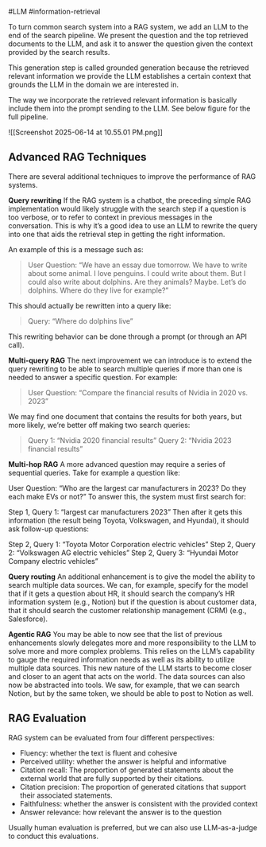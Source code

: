 #LLM #information-retrieval 

To turn common search system into a RAG system, we add an LLM to the end of the search pipeline. We present the question and the top retrieved documents to the LLM, and ask it to answer the question given the context provided by the search results.

This generation step is called grounded generation because the retrieved relevant information we provide the LLM establishes a certain context that grounds the LLM in the domain we are interested in.

The way we incorporate the retrieved relevant information is basically include them into the prompt sending to the LLM. See below figure for the full pipeline.

![[Screenshot 2025-06-14 at 10.55.01 PM.png]]

## Advanced RAG Techniques
There are several additional techniques to improve the performance of RAG systems.

**Query rewriting**
If the RAG system is a chatbot, the preceding simple RAG implementation would likely struggle with the search step if a question is too verbose, or to refer to context in previous messages in the conversation. This is why it’s a good idea to use an LLM to rewrite the query into one that aids the retrieval step in getting the right information.

An example of this is a message such as:
> User Question: “We have an essay due tomorrow. We have to write about some animal. I love penguins. I could write about them. But I could also write about dolphins. Are they animals? Maybe. Let’s do dolphins. Where do they live for example?”

This should actually be rewritten into a query like:
> Query: “Where do dolphins live”

This rewriting behavior can be done through a prompt (or through an API call).

**Multi-query RAG**
The next improvement we can introduce is to extend the query rewriting to be able to search multiple queries if more than one is needed to answer a specific question. For example:
>User Question: “Compare the financial results of Nvidia in 2020 vs. 2023” 

We may find one document that contains the results for both years, but more likely, we’re better off making two search queries:
>Query 1: “Nvidia 2020 financial results” Query 2: “Nvidia 2023 financial results”

**Multi-hop RAG**
A more advanced question may require a series of sequential queries. Take for example a question like:

User Question: “Who are the largest car manufacturers in 2023? Do they each make EVs or not?” To answer this, the system must first search for:

Step 1, Query 1: “largest car manufacturers 2023” Then after it gets this information (the result being Toyota, Volkswagen, and Hyundai), it should ask follow-up questions:

Step 2, Query 1: “Toyota Motor Corporation electric vehicles” Step 2, Query 2: “Volkswagen AG electric vehicles” Step 2, Query 3: “Hyundai Motor Company electric vehicles”

**Query routing**
An additional enhancement is to give the model the ability to search multiple data sources. We can, for example, specify for the model that if it gets a question about HR, it should search the company’s HR information system (e.g., Notion) but if the question is about customer data, that it should search the customer relationship management (CRM) (e.g., Salesforce).

**Agentic RAG**
You may be able to now see that the list of previous enhancements slowly delegates more and more responsibility to the LLM to solve more and more complex problems. This relies on the LLM’s capability to gauge the required information needs as well as its ability to utilize multiple data sources. This new nature of the LLM starts to become closer and closer to an agent that acts on the world. The data sources can also now be abstracted into tools. We saw, for example, that we can search Notion, but by the same token, we should be able to post to Notion as well.

## RAG Evaluation
RAG system can be evaluated from four different perspectives:
- Fluency: whether the text is fluent and cohesive
- Perceived utility: whether the answer is helpful and informative
- Citation recall: The proportion of generated statements about the external world that are fully supported by their citations.
- Citation precision: The proportion of generated citations that support their associated statements.
- Faithfulness: whether the answer is consistent with the provided context
- Answer relevance: how relevant the answer is to the question

Usually human evaluation is preferred, but we can also use LLM-as-a-judge to conduct this evaluations.